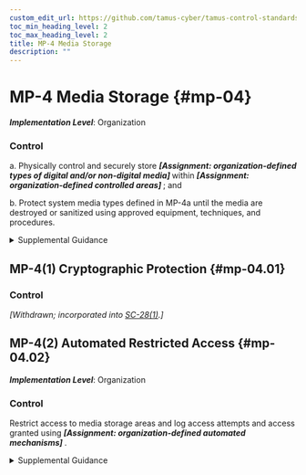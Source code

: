 ```yaml
---
custom_edit_url: https://github.com/tamus-cyber/tamus-control-standards/tree/main/content/tamus.edu/TAMUS_profile.xml
toc_min_heading_level: 2
toc_max_heading_level: 2
title: MP-4 Media Storage
description: ""
---
```


# MP-4 Media Storage {#mp-04}

_**Implementation Level**_: Organization

### Control



a. Physically control and securely store <strong title="mp-4_prm_1"> <em>[Assignment: organization-defined types of digital and/or non-digital media]</em> </strong> within <strong title="mp-4_prm_2"> <em>[Assignment: organization-defined controlled areas]</em> </strong> ; and

b. Protect system media types defined in MP-4a until the media are destroyed or sanitized using approved equipment, techniques, and procedures.


<details><summary>Supplemental Guidance</summary>System media includes digital and non-digital media. Digital media includes flash drives, diskettes, magnetic tapes, external or removable hard disk drives (e.g., solid state, magnetic), compact discs, and digital versatile discs. Non-digital media includes paper and microfilm. Physically controlling stored media includes conducting inventories, ensuring procedures are in place to allow individuals to check out and return media to the library, and maintaining accountability for stored media. Secure storage includes a locked drawer, desk, or cabinet or a controlled media library. The type of media storage is commensurate with the security category or classification of the information on the media. Controlled areas are spaces that provide physical and procedural controls to meet the requirements established for protecting information and systems. Fewer controls may be needed for media that contains information determined to be in the public domain, publicly releasable, or have limited adverse impacts on organizations, operations, or individuals if accessed by other than authorized personnel. In these situations, physical access controls provide adequate protection.</details>


## MP-4(1) Cryptographic Protection {#mp-04.01}

### Control

<em>[Withdrawn; incorporated into [SC-28(1)](/catalog/sc/sc-28#sc-28.01).]</em>



## MP-4(2) Automated Restricted Access {#mp-04.02}

_**Implementation Level**_: Organization

### Control

Restrict access to media storage areas and log access attempts and access granted using <strong title="mp-4.2_prm_1"> <em>[Assignment: organization-defined automated mechanisms]</em> </strong>.


<details><summary>Supplemental Guidance</summary>Automated mechanisms include keypads, biometric readers, or card readers on the external entries to media storage areas.</details>
